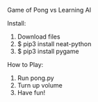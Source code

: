 Game of Pong vs Learning AI

Install:
1. Download files
2. $ pip3 install neat-python
3. $ pip3 install pygame

How to Play:
1. Run pong.py
2. Turn up volume
3. Have fun!
